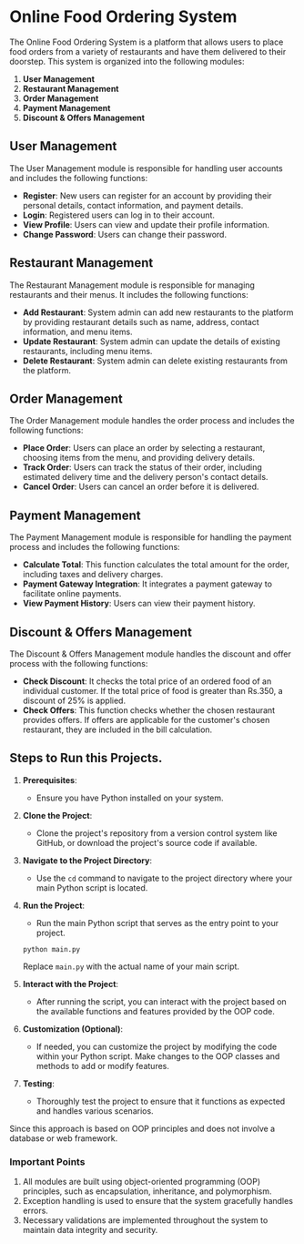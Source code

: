 # Online Food Ordering System

The Online Food Ordering System is a platform that allows users to place food orders from a variety of restaurants and have them delivered to their doorstep. This system is organized into the following modules:

1. **User Management**
2. **Restaurant Management**
3. **Order Management**
4. **Payment Management**
5. **Discount & Offers Management**

## User Management

The User Management module is responsible for handling user accounts and includes the following functions:

- **Register**: New users can register for an account by providing their personal details, contact information, and payment details.
- **Login**: Registered users can log in to their account.
- **View Profile**: Users can view and update their profile information.
- **Change Password**: Users can change their password.

## Restaurant Management

The Restaurant Management module is responsible for managing restaurants and their menus. It includes the following functions:

- **Add Restaurant**: System admin can add new restaurants to the platform by providing restaurant details such as name, address, contact information, and menu items.
- **Update Restaurant**: System admin can update the details of existing restaurants, including menu items.
- **Delete Restaurant**: System admin can delete existing restaurants from the platform.

## Order Management

The Order Management module handles the order process and includes the following functions:

- **Place Order**: Users can place an order by selecting a restaurant, choosing items from the menu, and providing delivery details.
- **Track Order**: Users can track the status of their order, including estimated delivery time and the delivery person's contact details.
- **Cancel Order**: Users can cancel an order before it is delivered.

## Payment Management

The Payment Management module is responsible for handling the payment process and includes the following functions:

- **Calculate Total**: This function calculates the total amount for the order, including taxes and delivery charges.
- **Payment Gateway Integration**: It integrates a payment gateway to facilitate online payments.
- **View Payment History**: Users can view their payment history.

## Discount & Offers Management

The Discount & Offers Management module handles the discount and offer process with the following functions:

- **Check Discount**: It checks the total price of an ordered food of an individual customer. If the total price of food is greater than Rs.350, a discount of 25% is applied.
- **Check Offers**: This function checks whether the chosen restaurant provides offers. If offers are applicable for the customer's chosen restaurant, they are included in the bill calculation.

## Steps to Run this Projects.

1. **Prerequisites**:
   - Ensure you have Python installed on your system.

2. **Clone the Project**:
   - Clone the project's repository from a version control system like GitHub, or download the project's source code if available.

3. **Navigate to the Project Directory**:
   - Use the `cd` command to navigate to the project directory where your main Python script is located.

4. **Run the Project**:
   - Run the main Python script that serves as the entry point to your project.

   ```
   python main.py
   ```

   Replace `main.py` with the actual name of your main script.

5. **Interact with the Project**:
   - After running the script, you can interact with the project based on the available functions and features provided by the OOP code.

6. **Customization (Optional)**:
   - If needed, you can customize the project by modifying the code within your Python script. Make changes to the OOP classes and methods to add or modify features.

7. **Testing**:
   - Thoroughly test the project to ensure that it functions as expected and handles various scenarios.

Since this approach is based on OOP principles and does not involve a database or web framework.

### Important Points

1. All modules are built using object-oriented programming (OOP) principles, such as encapsulation, inheritance, and polymorphism.
2. Exception handling is used to ensure that the system gracefully handles errors.
3. Necessary validations are implemented throughout the system to maintain data integrity and security.

